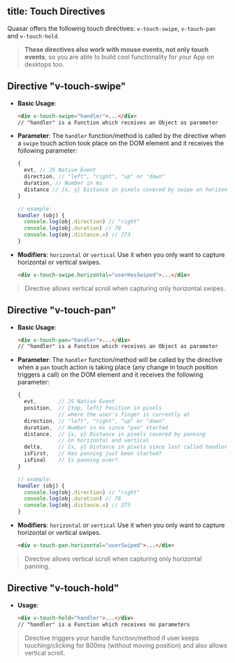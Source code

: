 title: Touch Directives
---

Quasar offers the following touch directives: `v-touch-swipe`, `v-touch-pan` and `v-touch-hold`.

> **These directives also work with mouse events, not only touch events**, so you are able to build cool functionality for your App on desktops too.

## Directive "v-touch-swipe"
* **Basic Usage**:
  ``` html
  <div v-touch-swipe="handler">...</div>
  // "handler" is a Function which receives an Object as parameter
  ```
* **Parameter**: The `handler` function/method is called by the directive when a `swipe` touch action took place on the DOM element and it receives the following parameter:
  ``` js
  {
    evt, // JS Native Event
    direction, // "left", "right", "up" or "down"
    duration, // Number in ms
    distance // {x, y} Distance in pixels covered by swipe on horizontal and vertical
  }

  // example:
  handler (obj) {
    console.log(obj.direction) // "right"
    console.log(obj.duration) // 78
    console.log(obj.distance.x) // 273
  }
  ```
* **Modifiers**: `horizontal` or `vertical`
  Use it when you only want to capture horizontal or vertical swipes.
  ``` html
  <div v-touch-swipe.horizontal="userHasSwiped">...</div>
  ```

> Directive allows vertical scroll when capturing only horizontal swipes.

## Directive "v-touch-pan"
* **Basic Usage**:
  ``` html
  <div v-touch-pan="handler">...</div>
  // "handler" is a Function which receives an Object as parameter
  ```
* **Parameter**: The `handler` function/method will be called by the directive when a `pan` touch action is taking place (any change in touch position triggers a call) on the DOM element and it receives the following parameter:
  ``` js
  {
    evt,       // JS Native Event
    position,  // {top, left} Position in pixels
               // where the user's finger is currently at
    direction, // "left", "right", "up" or "down"
    duration,  // Number in ms since "pan" started
    distance,  // {x, y} Distance in pixels covered by panning
               // on horizontal and vertical
    delta,     // {x, y} Distance in pixels since last called handler
    isFirst,   // Has panning just been started?
    isFinal    // Is panning over?
  }

  // example:
  handler (obj) {
    console.log(obj.direction) // "right"
    console.log(obj.duration) // 78
    console.log(obj.distance.x) // 273
  }
  ```
* **Modifiers**: `horizontal` or `vertical`
  Use it when you only want to capture horizontal or vertical swipes.
  ``` html
  <div v-touch-pan.horizontal="userSwiped">...</div>
  ```

> Directive allows vertical scroll when capturing only horizontal panning.

## Directive "v-touch-hold"
* **Usage**:
  ``` html
  <div v-touch-hold="handler">...</div>
  // "handler" is a Function which receives no parameters
  ```

> Directive triggers your handle function/method if user keeps touching/clicking for 800ms (without moving position) and also allows vertical scroll.
